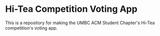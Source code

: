 Hi-Tea Competition Voting App
=============================

This is a repository for making the UMBC ACM Student Chapter's Hi-Tea competition's voting app.